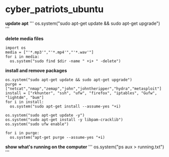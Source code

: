 # cyber_patriots_ubuntu


**update apt**
'''
os.system("sudo apt-get update && sudo apt-get upgrade")
'''

**delete media files**
```
import os
media = ["'*.mp3'","'*.mp4'","'*.wav'"]
for i in media:
  os.system("sudo find $dir -name " +i+ " -delete")
```
**install and remove packages**
```
os.system("sudo apt-get update && sudo apt-get upgrade")
purge = ["netcat","nmap","zemap","john","johntheripper","hydra","metasploit"]
install = ["rkhunter", "ssh", "ufw", "firefox", "iptables", "Gufw", "lightdm", "bum"]
for i in install:
  os.system("sudo apt-get install --assume-yes "+i)

os.system("sudo apt-get update -y")
os.system("sudo apt-get install -y libpam-cracklib")
os.system("sudo ufw enable")

for i in purge:
  os.system("apt-get purge --assume-yes "+i)
```

**show what's running on the computer**
'''
os.system("ps aux > running.txt")
'''
